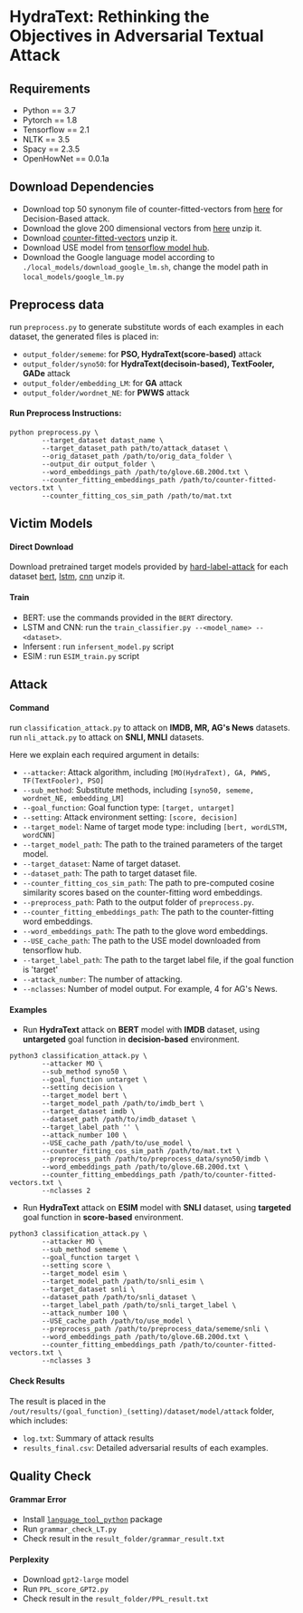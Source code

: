 # HydraText: Rethinking the Objectives in Adversarial Textual Attack

## Requirements

- Python == 3.7
- Pytorch == 1.8
- Tensorflow == 2.1
- NLTK == 3.5
- Spacy == 2.3.5
- OpenHowNet == 0.0.1a

## Download Dependencies

- Download top 50 synonym file of counter-fitted-vectors from [here](https://drive.google.com/file/d/1AIz8Imvv8OmHxVwY5kx10iwKAUzD6ODx/view) for Decision-Based attack.
- Download the glove 200 dimensional vectors from [here](https://nlp.stanford.edu/projects/glove/) unzip it.
- Download [counter-fitted-vectors](https://raw.githubusercontent.com/nmrksic/counter-fitting/master/word_vectors/counter-fitted-vectors.txt.zip) unzip it.
- Download USE model from [tensorflow model hub](https://tfhub.dev/google/universal-sentence-encoder-large/3).
- Download the Google language model according to `./local_models/download_google_lm.sh`, change the model path in `local_models/google_lm.py`


## Preprocess data

run `preprocess.py` to generate substitute words of each examples in each dataset, the generated files is placed in: 
- `output_folder/sememe`:  for **PSO, HydraText(score-based)** attack
- `output_folder/syno50`:  for **HydraText(decisoin-based), TextFooler, GADe** attack
- `output_folder/embedding_LM`: for **GA** attack
- `output_folder/wordnet_NE`: for **PWWS** attack

####  Run Preprocess Instructions: 

```
python preprocess.py \
        --target_dataset datast_name \
        --target_dataset_path path/to/attack_dataset \
        --orig_dataset_path /path/to/orig_data_folder \
        --output_dir output_folder \
        --word_embeddings_path /path/to/glove.6B.200d.txt \
        --counter_fitting_embeddings_path /path/to/counter-fitted-vectors.txt \
        --counter_fitting_cos_sim_path /path/to/mat.txt
```


## Victim Models

#### Direct Download
Download pretrained target models provided by [hard-label-attack](https://github.com/RishabhMaheshwary/hard-label-attack) for each dataset [bert](https://drive.google.com/file/d/1UChkyjrSJAVBpb3DcPwDhZUE4FuL0J25/view?usp=sharing), [lstm](https://drive.google.com/drive/folders/1nnf3wrYBrSt6F3Ms10wsDTTGFodrRFEW?usp=sharing), [cnn](https://drive.google.com/drive/folders/149Y5R6GIGDpBIaJhgG8rRaOslM21aA0Q?usp=sharing) unzip it.

#### Train

- BERT: use the commands provided in the `BERT` directory. 
- LSTM and CNN:  run the `train_classifier.py --<model_name> --<dataset>`.
- Infersent : run `infersent_model.py` script
- ESIM :  run `ESIM_train.py` script

## Attack

#### Command

run `classification_attack.py` to attack on **IMDB, MR, AG's News** datasets.
run `nli_attack.py` to attack on **SNLI, MNLI** datasets.

Here we explain each required argument in details:

- `--attacker`: Attack algorithm, including `[MO(HydraText), GA, PWWS, TF(TextFooler), PSO]`
- `--sub_method`: Substitute methods, including `[syno50, sememe, wordnet_NE, embedding_LM]`
- `--goal_function`: Goal function type: `[target, untarget]`
- `--setting`: Attack environment setting: `[score, decision]`
- `--target_model`: Name of target mode type: including `[bert, wordLSTM, wordCNN]`
- `--target_model_path`: The path to the trained parameters of the target model. 
- `--target_dataset`:  Name of target dataset.
- `--dataset_path`: The path to target dataset file.
- `--counter_fitting_cos_sim_path`: The path to pre-computed cosine similarity scores based on the counter-fitting word embeddings.
- `--preprocess_path`: Path to the output folder of `preprocess.py`.
- `--counter_fitting_embeddings_path`: The path to the counter-fitting word embeddings.
- `--word_embeddings_path`: The path to the  glove word embeddings.
- `--USE_cache_path`: The path to the USE model downloaded from tensorflow hub.
- `--target_label_path`: The path to the target label file, if the goal function is 'target'
- `--attack_number`: The number of attacking.
- `--nclasses`: Number of model output. For example, 4 for AG's News.

#### Examples

- Run **HydraText** attack on **BERT** model with **IMDB** dataset, using **untargeted** goal function in **decision-based** environment.

```
python3 classification_attack.py \
        --attacker MO \
        --sub_method syno50 \
        --goal_function untarget \
        --setting decision \
        --target_model bert \
        --target_model_path /path/to/imdb_bert \
        --target_dataset imdb \
        --dataset_path /path/to/imdb_dataset \
        --target_label_path '' \
        --attack_number 100 \
        --USE_cache_path /path/to/use_model \
        --counter_fitting_cos_sim_path /path/to/mat.txt \
        --preprocess_path /path/to/preprocess_data/syno50/imdb \
        --word_embeddings_path /path/to/glove.6B.200d.txt \
        --counter_fitting_embeddings_path /path/to/counter-fitted-vectors.txt \
        --nclasses 2
```



- Run **HydraText** attack on **ESIM** model with **SNLI** dataset, using **targeted** goal function in **score-based** environment.
```
python3 classification_attack.py \
        --attacker MO \
        --sub_method sememe \
        --goal_function target \
        --setting score \
        --target_model esim \
        --target_model_path /path/to/snli_esim \
        --target_dataset snli \
        --dataset_path /path/to/snli_dataset \
        --target_label_path /path/to/snli_target_label \
        --attack_number 100 \
        --USE_cache_path /path/to/use_model \
        --preprocess_path /path/to/preprocess_data/sememe/snli \
        --word_embeddings_path /path/to/glove.6B.200d.txt \
        --counter_fitting_embeddings_path /path/to/counter-fitted-vectors.txt \
        --nclasses 3
```



#### Check Results

The result is placed in the `/out/results/(goal_function)_(setting)/dataset/model/attack` folder, which includes:

- `log.txt`: Summary of attack results
- `results_final.csv`: Detailed adversarial results of each examples.



## Quality Check

#### Grammar Error

- Install [`language_tool_python`](https://github.com/jxmorris12/language_tool_python) package
- Run `grammar_check_LT.py` 
- Check result in the `result_folder/grammar_result.txt`

#### Perplexity 

- Download `gpt2-large`  model
- Run `PPL_score_GPT2.py` 
- Check result in the `result_folder/PPL_result.txt`

